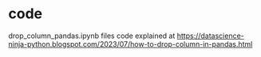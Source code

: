 # code

drop_column_pandas.ipynb files code explained at https://datascience-ninja-python.blogspot.com/2023/07/how-to-drop-column-in-pandas.html
